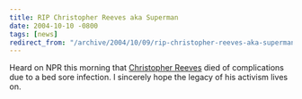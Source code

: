 ```yaml
---
title: RIP Christopher Reeves aka Superman
date: 2004-10-10 -0800
tags: [news]
redirect_from: "/archive/2004/10/09/rip-christopher-reeves-aka-superman.aspx/"
---
```


Heard on NPR this morning that [Christopher
Reeves](http://www.imdb.com/name/nm0001659/) died of complications due
to a bed sore infection. I sincerely hope the legacy of his activism
lives on.

